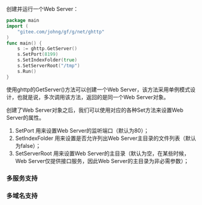 创建并运行一个Web Server：
```go
package main
import (
    "gitee.com/johng/gf/g/net/ghttp"
)
func main() {
    s := ghttp.GetServer()
    s.SetPort(8199)
    s.SetIndexFolder(true)
    s.SetServerRoot("/tmp")
    s.Run()
}
```
使用ghttp的GetServer()方法可以创建一个Web Server，该方法采用单例模式设计，也就是说，多次调用该方法，返回的是同一个Web Server对象。

创建了Web Server对象之后，我们可以使用对应的各种Set方法来设置Web Server的属性。
1. SetPort 用来设置Web Server的监听端口（默认为80）；
2. SetIndexFolder 用来设置是否允许列出Web Server主目录的文件列表（默认为false）；
3. SetServerRoot 用来设置Web Server的主目录（默认为空，在某些时候，Web Server仅提供接口服务，因此Web Server的主目录为非必需参数）；

### 多服务支持


### 多域名支持
